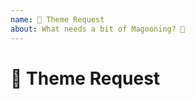 ```yaml
---
name: 🙋 Theme Request
about: What needs a bit of Magooning? 💚
---
```


<!--
  Thank you for filing a theme request! 💚
  Please make sure that the theme request have not been filed already. 🙏
-->

# 🙋 Theme Request

<!--
  What software needs to be Magoonified?
-->

<!-- Thank you so much for contributing to Magoon. 💚 -->

